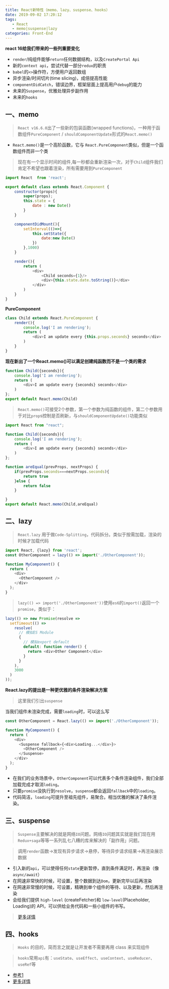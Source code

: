 ```yaml
---
title: React新特性（memo、lazy、suspense、hooks）
date: 2019-09-02 17:20:12
tags: 
   - React
   - memo|suspense|lazy
categories: Front-End
---
```




**react 16给我们带来的一些列重要变化**

- `render`/纯组件能够`return`任何数据结构，以及`CreatePortal Api`
- 新的`context api`，尝试代替一部分`redux`的职责
- `babel`的`<>`操作符，方便用户返回数组
- 异步渲染/时间切片(time slicing)，成倍提高性能
- `componentDidCatch`，错误边界，框架层面上提高用户`debug`的能力
- 未来的`Suspense`，优雅处理异步副作用
- 未来的`hooks` 


## 一、memo

> `React v16.6.0`出了一些新的包装函数(wrapped functions)，一种用于函数组件`PureComponent` / `shouldComponentUpdate`形式的`React.memo()`

- `React.memo()`是一个高阶函数，它与 `React.PureComponent`类似，但是一个函数组件而非一个类

> 现在有一个显示时间的组件,每一秒都会重新渲染一次，对于`Child`组件我们肯定不希望也跟着渲染，所有需要用到`PureComponent`

```js
import React  from 'react';

export default class extends React.Component {
    constructor(props){
        super(props);
        this.state = {
            date : new Date()
        }
    }

    componentDidMount(){
        setInterval(()=>{
            this.setState({
                date:new Date()
            })
        },1000)
    }

    render(){
        return (
            <div>
                <Child seconds={1}/>
                <div>{this.state.date.toString()}</div>
            </div>
        )
    }
}
```

**PureComponent**

```js
class Child extends React.PureComponent {
    render(){
        console.log('I am rendering');
        return (
            <div>I am update every {this.props.seconds} seconds</div>
        )
    }
}
```

**现在新出了一个React.memo()可以满足创建纯函数而不是一个类的需求**

```js
function Child({seconds}){
    console.log('I am rendering');
    return (
        <div>I am update every {seconds} seconds</div>
    )
};
export default React.memo(Child)
```

> `React.memo()`可接受2个参数，第一个参数为纯函数的组件，第二个参数用于对比`prop`s控制是否刷新，与`shouldComponentUpdate()`功能类似

```js
import React from "react";

function Child({seconds}){
    console.log('I am rendering');
    return (
        <div>I am update every {seconds} seconds</div>
    )
};

function areEqual(prevProps, nextProps) {
    if(prevProps.seconds===nextProps.seconds){
        return true
    }else {
        return false
    }

}
export default React.memo(Child,areEqual)
```


## 二、lazy

> `React.lazy` 用于做`Code-Splitting`，代码拆分。类似于按需加载，渲染的时候才加载代码

```js
import React, {lazy} from 'react';
const OtherComponent = lazy(() => import('./OtherComponent'));

function MyComponent() {
  return (
    <div>
      <OtherComponent />
    </div>
  );
}
```

> `lazy(() => import('./OtherComponent'))`使用`es6`的`import()`返回一个`promise`，类似于：

```js
lazy(() => new Promise(resolve =>
  setTimeout(() =>
    resolve(
      // 模拟ES Module
      {
        // 模拟export default 
        default: function render() {
          return <div>Other Component</div>
        }
      }
    ),
    3000
  )
));
```

**React.lazy的提出是一种更优雅的条件渲染解决方案**

> 这里我们引出`suspense`

当我们组件未渲染完成，需要`loading`时，可以这么写

```js
const OtherComponent = React.lazy(() => import('./OtherComponent'));

function MyComponent() {
  return (
    <div>
      <Suspense fallback={<div>Loading...</div>}>
        <OtherComponent />
      </Suspense>
    </div>
  );
}
```

- 在我们的业务场景中，`OtherComponent`可以代表多个条件渲染组件，我们全部加载完成才取消`loding`。
- 只要`promise`没执行到`resolve`，`suspense`都会返回`fallback`中的`loading`。
- 代码简洁，`loading`可提升至祖先组件，易聚合。相当优雅的解决了条件渲染。

## 三、suspense

> `Suspense`主要解决的就是网络`IO`问题。网络`IO`问题其实就是我们现在用`Redux+saga`等等一系列乱七八糟的库来解决的「副作用」问题。

> 调用`render`函数->发现有异步请求->悬停，等待异步请求结果->再渲染展示数据

- 引入新的`api`，可以使得任何`state`更新暂停，直到条件满足时，再渲染（像`async/await`）
- 在网速非常快的时候，可设置，整个数据到达`Dom`，更新完毕以后再渲染
- 在网速非常慢的时候，可设置，精确到单个组件的等待、以及更新，然后再渲染
- 会给我们提供 `high-level` (createFetcher)和 `low-level`(Placeholder, Loading)的 API，可以供给业务代码和一些小组件的书写。

> [更多详情](http://blog.poetries.top/2019/08/10/react-good-practice/#%E4%B9%9D%E3%80%81React-%E7%9A%84%E6%9C%AA%E6%9D%A5%EF%BC%882%EF%BC%89%EF%BC%9ASuspense-%E5%B8%A6%E6%9D%A5%E7%9A%84%E5%BC%82%E6%AD%A5%E6%93%8D%E4%BD%9C%E9%9D%A9%E5%91%BD)

## 四、hooks

> `Hooks` 的目的，简而言之就是让开发者不需要再用 class 来实现组件

> `hooks`常用`api`有：`useState`、`useEffect`、`useContext`、`useReducer`、`useRef`等

- [参考1 ](http://blog.poetries.top/2019/08/10/react-good-practice/#%E5%8D%81%E3%80%81%E5%87%BD%E6%95%B0%E5%8C%96%E7%9A%84-Hooks)
- [更多详情]( http://blog.poetries.top/2019/09/01/react-hooks)
